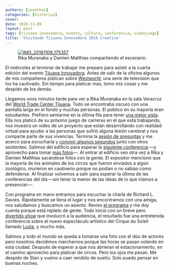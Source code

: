 ```yaml
---
authors: [jonathan]
categories: [historias]
cover: 
date: 2016-11-09
layout: post
tags: [tijuana-innovadora, evento, cultura, conferencia, videojuego]
title: 'Visitando Tijuana Innovadora 2016 Creativa'
---
```


<figure class="figure figure-flickr">
	<a data-flickr-embed="true"  href="https://www.flickr.com/photos/jonathan_zuniga/30798847970/in/album-72157676923345015/" title="IMG_20161109_175357"><img class="figure-media" src="https://c3.staticflickr.com/6/5530/30798847970_087b57edef_c.jpg" alt="IMG_20161109_175357"></a><script async src="//embedr.flickr.com/assets/client-code.js" charset="utf-8"></script>
	<figcaption class="figure-caption">
		Rika Muranaka y Damien Matthias compartiendo el escenario.
	</figcaption>
</figure>

El miércoles al terminar de trabajar me preparo para asistir a la cuarta edición del evento [Tijuana Innovadora][tijuana-innovadora].<!--more--> Antes de salir de la oficina algunos de mis compañeros platican sobre [Westworld][westworld], una serie de televisión que los ha cautivado. Sin tiempo para platicar mas, tomo mis cosas y me despido de los demás.

Llegamos unos minutos tarde para ver a Rika Muranaka en la sala Veracruz del [World Trade Center Tijuana][wtc-tijuana]. Todo se encontraba oscuro con una pantalla larga en el fondo y muchas personas. El público en su mayoría eran estudiantes. Prefiero sentarme en la última fila para tener [una mejor vista][una-mejor-vista]. Ella nos platicó de su próximo juego de carreras en el que está trabajando, nos muestra un video de un proyecto que están desarrollando con realidad virtual para ayudar a las personas que sufrió alguna lesión cerebral y nos comparte parte de sus vivencias. Termina la [sesión de preguntas][sesion-de-preguntas] y me acerco para escucharla y [convivir algunos segundos][convivir-algunos-segundos] junto con otros asistentes. Salimos del edificio para esperar la [siguiente conferencia][siguiente-conferencia] —y aprovecho para tomar [más fotos][mas-fotos]—. Al entrar al edificio veo otra vez a Rika y Damien Matthias sacándose fotos con la gente. El expositor mencionó que la mayoría de los animales de los circos que fueron enviados a algún zoológico, murieron en cautiverio porque no podían o no sabían como defenderse. Al finalizar volvemos a salir para esperar la última de las conferencias del día —sin tener la menor de las ideas de lo que iríamos a presenciar—.

Con programa en mano entramos para escuchar la charla de Richard L. Davies. Rápidamente se llena el lugar y nos encontramos con una amiga, nos saludamos y buscamos un asiento. Reviso [el programa][el-programa] y me doy cuenta porque está repleto de gente. Todo inició con un breve pero [divertido *show*][divertido-show] que involucró a la audiencia, el resultado fue una entretenida conferencia sobre el nuevo espectáculo artístico del Cirque du Soleil llamado [Luzia][luzia], y mucho más.

Salimos y todo el mundo se queda a tomarse una foto con el dúo de actores pero nosotros decidimos marcharnos porque las horas se pasan volando en esta ciudad. Después de esperar a que nos abrieran el estacionamiento, en el camino aprovecho para platicar de circos. Pero los ojos me pesan. Me despido de Stan y vuelvo a caer rendido de sueño. Solo puedo pensar en buenas noches.

[tijuana-innovadora]: http://tijuanainnovadora.com/
[westworld]: http://www.imdb.com/title/tt0475784/
[wtc-tijuana]: http://www.wtctijuana.com/
[una-mejor-vista]: https://flic.kr/p/NetikW
[sesion-de-preguntas]: https://youtu.be/fLPzUWU6TDs
[convivir-algunos-segundos]: https://youtu.be/pUbmhDOPCc8
[siguiente-conferencia]: http://www.tijuanainnovadora.com/dia-9/actividad-110
[mas-fotos]: https://flic.kr/p/PgoPr5
[el-programa]: http://www.tijuanainnovadora.com/dia-9/actividad-111
[divertido-show]: https://flic.kr/p/Pgp3CA
[luzia]: https://flic.kr/p/PgpzWh
